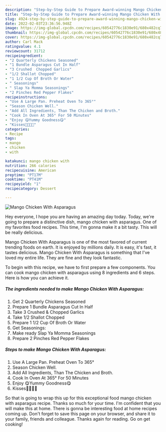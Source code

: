```yaml
---
description: "Step-by-Step Guide to Prepare Award-winning Mango Chicken With Asparagus"
title: "Step-by-Step Guide to Prepare Award-winning Mango Chicken With Asparagus"
slug: 4924-step-by-step-guide-to-prepare-award-winning-mango-chicken-with-asparagus
date: 2022-02-03T23:36:56.948Z
image: https://img-global.cpcdn.com/recipes/60542776c1830e91/680x482cq70/mango-chicken-with-asparagus-recipe-main-photo.jpg
thumbnail: https://img-global.cpcdn.com/recipes/60542776c1830e91/680x482cq70/mango-chicken-with-asparagus-recipe-main-photo.jpg
cover: https://img-global.cpcdn.com/recipes/60542776c1830e91/680x482cq70/mango-chicken-with-asparagus-recipe-main-photo.jpg
author: Carl Mack
ratingvalue: 4.1
reviewcount: 31712
recipeingredient:
- "2 Quarterly Chickens Seasoned"
- "1 Bundle Asparagus Cut In Half"
- "3 Crushed  Chopped Garlics"
- "1/2 Shallot Chopped"
- "1 1/2 Cup Of Broth Or Water"
- " Seasonings"
- " Slap Ya Momma Seasonings"
- "2 Pinches Red Pepper Flakes"
recipeinstructions:
- "Use A Large Pan. Preheat Oven To 365°"
- "Season Chicken Well."
- "Add All Ingredients, Than The Chicken and Broth."
- "Cook In Oven At 365° For 50 Minutes"
- "Enjoy 😋Yummy Goodness😋"
- "Kisses💋💋💋💋"
categories:
- Recipe
tags:
- mango
- chicken
- with

katakunci: mango chicken with 
nutrition: 266 calories
recipecuisine: American
preptime: "PT17M"
cooktime: "PT41M"
recipeyield: "1"
recipecategory: Dessert

---
```



![Mango Chicken With Asparagus](https://img-global.cpcdn.com/recipes/60542776c1830e91/680x482cq70/mango-chicken-with-asparagus-recipe-main-photo.jpg)

Hey everyone, I hope you are having an amazing day today. Today, we're going to prepare a distinctive dish, mango chicken with asparagus. One of my favorites food recipes. This time, I'm gonna make it a bit tasty. This will be really delicious.



Mango Chicken With Asparagus is one of the most favored of current trending foods on earth. It is enjoyed by millions daily. It is easy, it's fast, it tastes delicious. Mango Chicken With Asparagus is something that I've loved my entire life. They are fine and they look fantastic.


To begin with this recipe, we have to first prepare a few components. You can cook mango chicken with asparagus using 8 ingredients and 6 steps. Here is how you can achieve it.

<!--inarticleads1-->

##### The ingredients needed to make Mango Chicken With Asparagus:

1. Get 2 Quarterly Chickens Seasoned
1. Prepare 1 Bundle Asparagus Cut In Half
1. Take 3 Crushed &amp; Chopped Garlics
1. Take 1/2 Shallot Chopped
1. Prepare 1 1/2 Cup Of Broth Or Water
1. Get  Seasonings:
1. Make ready  Slap Ya Momma Seasonings
1. Prepare 2 Pinches Red Pepper Flakes




<!--inarticleads2-->

##### Steps to make Mango Chicken With Asparagus:

1. Use A Large Pan. Preheat Oven To 365°
1. Season Chicken Well.
1. Add All Ingredients, Than The Chicken and Broth.
1. Cook In Oven At 365° For 50 Minutes
1. Enjoy 😋Yummy Goodness😋
1. Kisses💋💋💋💋




So that is going to wrap this up for this exceptional food mango chicken with asparagus recipe. Thanks so much for your time. I'm confident that you will make this at home. There is gonna be interesting food at home recipes coming up. Don't forget to save this page on your browser, and share it to your family, friends and colleague. Thanks again for reading. Go on get cooking!
